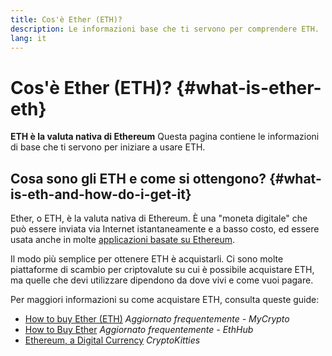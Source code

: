 ```yaml
---
title: Cos'è Ether (ETH)?
description: Le informazioni base che ti servono per comprendere ETH.
lang: it
---
```


# Cos'è Ether (ETH)? {#what-is-ether-eth}

<div class="featured">

**ETH è la valuta nativa di Ethereum** Questa pagina contiene le informazioni di base che ti servono per iniziare a usare ETH.

</div>

## Cosa sono gli ETH e come si ottengono? {#what-is-eth-and-how-do-i-get-it}

Ether, o ETH, è la valuta nativa di Ethereum. È una "moneta digitale" che può essere inviata via Internet istantaneamente e a basso costo, ed essere usata anche in molte [applicazioni basate su Ethereum](/it/dapps/).

Il modo più semplice per ottenere ETH è acquistarli. Ci sono molte piattaforme di scambio per criptovalute su cui è possibile acquistare ETH, ma quelle che devi utilizzare dipendono da dove vivi e come vuoi pagare.

Per maggiori informazioni su come acquistare ETH, consulta queste guide:

- [How to buy Ether (ETH)](https://support.mycrypto.com/how-to/getting-started/how-to-buy-ether-with-usd) _Aggiornato frequentemente - MyCrypto_
- [How to Buy Ether](https://docs.ethhub.io/using-ethereum/how-to-buy-ether/) _Aggiornato frequentemente - EthHub_
- [Ethereum, a Digital Currency](https://www.cryptokitties.co/faq#ethereum-a-digital-currency) _CryptoKitties_
